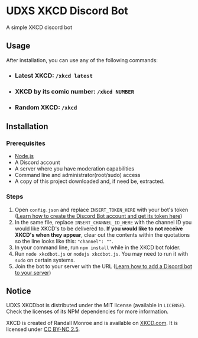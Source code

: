 # UDXS XKCD Discord Bot

A simple XKCD discord bot


## Usage
After installation, you can use any of the following commands:
- ### Latest XKCD: `/xkcd latest`
- ### XKCD by its comic number: `/xkcd NUMBER` 
- ### Random XKCD: `/xkcd`

## Installation
### Prerequisites
- [Node.js](https://nodejs.org/)
- A Discord account
- A server where you have moderation capabilities
- Command line and administrator(root/sudo) access
- A copy of this project downloaded and, if need be, extracted.

### Steps
1. Open `config.json` and replace `INSERT_TOKEN_HERE` with your bot's token ([Learn how to create the Discord Bot account and get its token here](https://github.com/reactiflux/discord-irc/wiki/Creating-a-discord-bot-&-getting-a-token))
2. In the same file, replace `INSERT_CHANNEL_ID_HERE` with the channel ID you would like XKCD's to be delivered to. **If you would like to not receive XKCD's when they appear**, clear out the contents within the quotations so the line looks like this: `"channel": ""`.
3. In your command line, run `npm install` while in the XKCD bot folder.
4. Run `node xkcdbot.js` or `nodejs xkcdbot.js`. You may need to run it with `sudo` on certain systems.
5. Join the bot to your server with the URL ([Learn how to add a Discord bot to your server](https://github.com/jagrosh/MusicBot/wiki/Adding-Your-Bot-To-Your-Server))

## Notice
UDXS XKCDbot is distributed under the MIT license (available in `LICENSE`). Check the licenses of its NPM dependencies for more information.

XKCD is created of Randall Monroe and is available on [XKCD.com](https://xkcd.com). It is licensed under [CC BY-NC 2.5](https://creativecommons.org/licenses/by-nc/2.5/).
